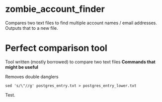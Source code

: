 # zombie_account_finder
Compares two text files to find multiple account names / email addresses. Outputs that to a new file. 


# Perfect comparison tool

Tool written (mostly borrowed) to compare two text files
**Commands that might be useful**

Removes double danglers
```
sed 's/\"//g' postgres_entry.txt > postgres_entry_lower.txt
```


Test.
